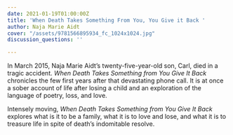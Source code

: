 ```yaml
---
date: 2021-01-19T01:00:00Z
title: 'When Death Takes Something From You, You Give it Back '
author: Naja Marie Aidt
cover: "/assets/9781566895934_fc_1024x1024.jpg"
discussion_questions: ''

---
```

In March 2015, Naja Marie Aidt’s twenty-five-year-old son, Carl, died in a tragic accident. _When Death Takes Something from You Give It Back_ chronicles the few first years after that devastating phone call. It is at once a sober account of life after losing a child and an exploration of the language of poetry, loss, and love.

Intensely moving, _When Death Takes Something from You Give It Back_ explores what is it to be a family, what it is to love and lose, and what it is to treasure life in spite of death’s indomitable resolve.